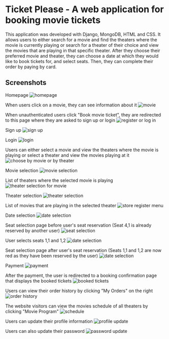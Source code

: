 # Ticket Please - A web application for booking movie tickets
This application was developed with Django, MongoDB, HTML and CSS. It allows users to either search for a movie and find the theaters where the movie is currently playing or search for a theater of their choice and view the movies that are playing in that specific theater. After they choose their preferred movie and theater, they can choose a date at which they would like to book tickets for, and select seats. Then, they can complete their order by paying by card.
 
## Screenshots

Homepage
![homepage](img/homepage.png)

When users click on a movie, they can see information about it
![movie](img/movie_details.png)

When unauthenticated users click "Book movie ticket", they are redirected to this page where they are asked to sign up or login
![register or log in](img/register_login.png)

Sign up
![sign up](img/registration.png)

Login
![login](img/login.png)

Users can either select a movie and view the theaters where the movie is playing or select a theater and view the movies playing at it
![choose by movie or by theater](img/book_by_movie_or_theater.png)

Movie selection
![movie selection](img/movie_selection_1.png)

List of theaters where the selected movie is playing
![theater selection for movie](img/theater_selection_2.png)

Theater selection
![theater selection](img/theater_selection_1.png)

List of movies that are playing in the selected theater
![store register menu](img/movie_selection_2.png)

Date selection
![date selection](img/date_selection.png)

Seat selection page before user's seat reservation (Seat 4,1 is already reserved by another user)
![seat selection](img/seat_selection_1.png)

User selects seats 1,1 and 1,2
![date selection](img/seat_selection_2.png)

Seat selection page after user's seat reservation (Seats 1,1 and 1,2 are now red as they have been reserved by the user)
![date selection](img/seat_selection_3.png)

Payment
![payment](img/payment.png)

After the payment, the user is redirected to a booking confirmation page that displays the booked tickets
![booked tickets](img/booked_tickets.png)

Users can view their order history by clicking "My Orders" on the right
![order history](img/order_history.png)

The website visitors can view the movies schedule of all theaters by clicking "Movie Program"
![schedule](img/schedule.png)

Users can update their profile information
![profile update](img/profile_update.png)

Users can also update their password
![password update](img/password_update.png)
